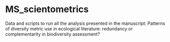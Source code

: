 # MS_scientometrics
 Data and scripts to run all the analysis presented in the manuscript: Patterns of diversity metric use in ecological literature: redundancy or complementarity in biodiversity assessment?
